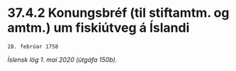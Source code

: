 # 37.4.2 Konungsbréf (til stiftamtm. og amtm.) um fiskiútveg á Íslandi

`28. febrúar 1758`

_Íslensk lög 1. maí 2020 (útgáfa 150b)._


